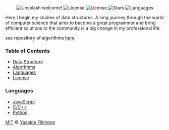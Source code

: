 <p align="center">
  <img src="https://img.shields.io/static/v1?label=Data Structures&message=Welcome&color=FFFFFF&labelColor=110C2F" alt="Unsplash welcome!" />
  <img alt="License" src="https://img.shields.io/static/v1?label=version&message=1.0&color=FFFFFF&labelColor=110C2F">
  <img alt="License" src="https://img.shields.io/static/v1?label=license&message=MIT&color=FFFFFF&labelColor=110C2F">
  <img alt="Stars" src="https://img.shields.io/github/stars/yazaldefilimonepinto/algorithms-and-data-structures?color=FFFFFF&labelColor=110C2F">
  <img alt="Languages" src="https://img.shields.io/github/languages/count/yazaldefilimonepinto/algorithms-and-data-structures?color=FFFFFF&labelColor=110C2F">
</p>

Here I begin my studies of data structures.
A long journey through the world of computer science that aims to become a great programmer and bring efficient solutions to the community is a big change in my professional life.

see repository of algorithms [here](https://github.com/yazaldefilimonepinto/algorithms-and-data-structures/tree/master/algorithms)

### Table of Contents

- [Data Structure](https://github.com/yazaldefilimonepinto/algorithms-and-data-structures/tree/master/data-structure)
- [Algorithms](https://github.com/yazaldefilimonepinto/algorithms-and-data-structures/tree/master/algorithms)
- [Languages](#languages)
- [License](#license)

<a id="languages"></a>

### Languages

- [JavaScript](https://developer.mozilla.org/en-US/docs/Web/JavaScript)
- [C/C++](https://en.wikipedia.org/wiki/C%2B%2B) 
- [Python](https://www.python.org/)

<a id="license"></a>

[MIT](https://github.com/yazaldefilimonepinto/algorithms-and-data-structures/blob/main/LICENSE) © [Yazalde Filimone](https://www.linkedin.com/in/yazalde-filimone/)

